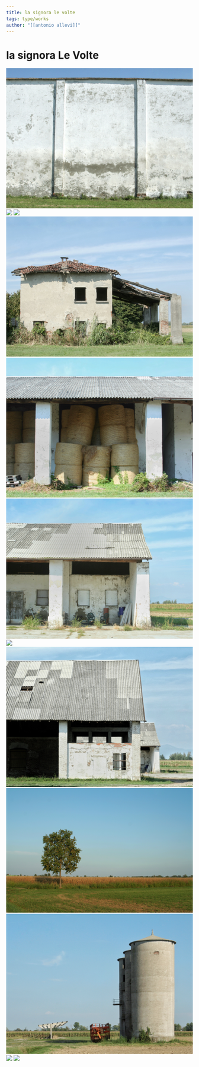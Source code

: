```yaml
---
title: la signora le volte
tags: type/works
author: "[[antonio allevi]]"
---
```

# la signora Le Volte

<img src="/assets/La signora le volte/1.JPG">


<img src="/assets/La signora le volte/2.JPG">


<img src="/assets/La signora le volte/3.JPG">


<img src="/assets/La signora le volte/4.JPG">


<img src="/assets/La signora le volte/5.JPG">


<img src="/assets/La signora le volte/6.JPG">


<img src="/assets/La signora le volte/7.JPG">


<img src="/assets/La signora le volte/8.JPG">


<img src="/assets/La signora le volte/9.JPG">


<img src="/assets/La signora le volte/10.JPG">


<img src="/assets/La signora le volte/11.JPG">


<img src="/assets/La signora le volte/12.JPG">

